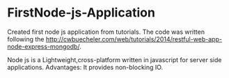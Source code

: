 # FirstNode-js-Application
Created first node js application from tutorials. The code was written following the http://cwbuecheler.com/web/tutorials/2014/restful-web-app-node-express-mongodb/.

Node js is a Lightweight,cross-platform written in javascript for server side applications.
Advantages: It provides non-blocking IO.
